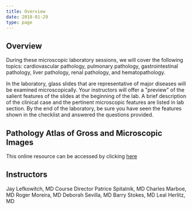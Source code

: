 ```yaml
---
title: Overview
date: 2018-01-29
type: page
---
```

## Overview
During these microscopic laboratory sessions, we will cover the following topics:
cardiovascular pathology, pulmonary pathology, gastrointestinal pathology, liver pathology, renal pathology, and hematopathology.

In the laboratory, glass slides that are representative of major diseases will be examined microscopically. Your instructors will offer a "preview" of the salient features of the slides at the beginning of the lab. A brief description of the clinical case and the pertinent microscopic features are listed in lab section. By the end of the laboratory, be sure you have seen the features shown in the checklist and answered the questions provided.

## Pathology Atlas of Gross and Microscopic Images
This online resource can be accessed by clicking [here](https://www1.columbia.edu/sec/itc/hs/medical/pathology/pathoatlas/index.html)

## Instructors
Jay Lefkowitch, MD Course Director
Patrice Spitalnik, MD
Charles Marboe, MD
Roger Moreira, MD
Deborah Sevilla, MD
Barry Stokes, MD
Leal Herlitz, MD
